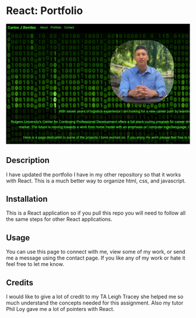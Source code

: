 # React: Portfolio

![](portfolioScreenshot.jpg)

## Description 

I have updated the portfolio I have in my other repository so that it works with React. This is a much better way to organize html, css, and javascript.

## Installation

This is a React application so if you pull this repo you will need to follow all the same steps for other React applications.

## Usage 

You can use this page to connect with me, view some of my work, or send me a message using the contact page. If you like any of my work or hate it feel free to let me know.

## Credits

I would like to give a lot of credit to my TA Leigh Tracey she helped me so much understand the concepts needed for this assignment. Also my tutor Phil Loy gave me a lot of pointers with React.
